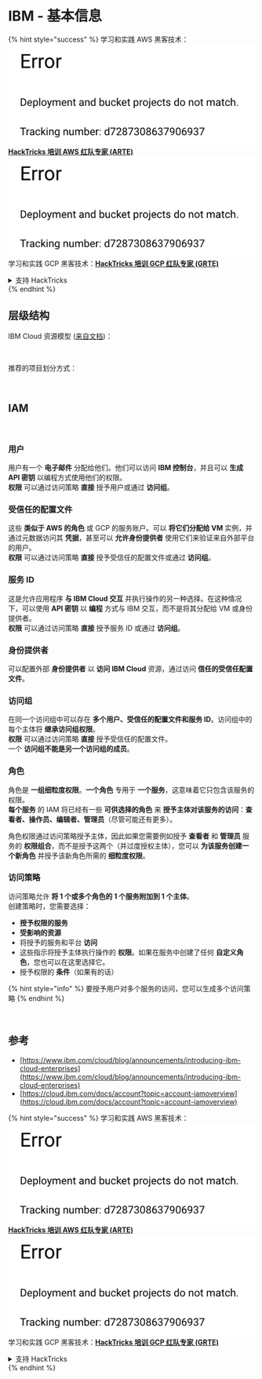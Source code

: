 # IBM - 基本信息

{% hint style="success" %}
学习和实践 AWS 黑客技术：<img src="../../.gitbook/assets/image (1) (1).png" alt="" data-size="line">[**HackTricks 培训 AWS 红队专家 (ARTE)**](https://training.hacktricks.xyz/courses/arte)<img src="../../.gitbook/assets/image (1) (1).png" alt="" data-size="line">\
学习和实践 GCP 黑客技术：<img src="../../.gitbook/assets/image (2).png" alt="" data-size="line">[**HackTricks 培训 GCP 红队专家 (GRTE)**<img src="../../.gitbook/assets/image (2).png" alt="" data-size="line">](https://training.hacktricks.xyz/courses/grte)

<details>

<summary>支持 HackTricks</summary>

* 查看 [**订阅计划**](https://github.com/sponsors/carlospolop)!
* **加入** 💬 [**Discord 群组**](https://discord.gg/hRep4RUj7f) 或 [**Telegram 群组**](https://t.me/peass) 或 **关注** 我们的 **Twitter** 🐦 [**@hacktricks\_live**](https://twitter.com/hacktricks\_live)**.**
* **通过向** [**HackTricks**](https://github.com/carlospolop/hacktricks) 和 [**HackTricks Cloud**](https://github.com/carlospolop/hacktricks-cloud) GitHub 仓库提交 PR 来分享黑客技巧。

</details>
{% endhint %}

## 层级结构

IBM Cloud 资源模型 ([来自文档](https://www.ibm.com/blog/announcement/introducing-ibm-cloud-enterprises/))：

<figure><img src="../../.gitbook/assets/image (225).png" alt=""><figcaption></figcaption></figure>

推荐的项目划分方式：

<figure><img src="../../.gitbook/assets/image (239).png" alt=""><figcaption></figcaption></figure>

## IAM

<figure><img src="../../.gitbook/assets/image (266).png" alt=""><figcaption></figcaption></figure>

### 用户

用户有一个 **电子邮件** 分配给他们。他们可以访问 **IBM 控制台**，并且可以 **生成 API 密钥** 以编程方式使用他们的权限。\
**权限** 可以通过访问策略 **直接** 授予用户或通过 **访问组**。

### 受信任的配置文件

这些 **类似于 AWS 的角色** 或 GCP 的服务账户。可以 **将它们分配给 VM** 实例，并通过元数据访问其 **凭据**，甚至可以 **允许身份提供者** 使用它们来验证来自外部平台的用户。\
**权限** 可以通过访问策略 **直接** 授予受信任的配置文件或通过 **访问组**。

### 服务 ID

这是允许应用程序 **与 IBM Cloud 交互** 并执行操作的另一种选择。在这种情况下，可以使用 **API 密钥** 以 **编程** 方式与 IBM 交互，而不是将其分配给 VM 或身份提供者。\
**权限** 可以通过访问策略 **直接** 授予服务 ID 或通过 **访问组**。

### 身份提供者

可以配置外部 **身份提供者** 以 **访问 IBM Cloud** 资源，通过访问 **信任的受信任配置文件**。

### 访问组

在同一个访问组中可以存在 **多个用户、受信任的配置文件和服务 ID**。访问组中的每个主体将 **继承访问组权限**。\
**权限** 可以通过访问策略 **直接** 授予受信任的配置文件。\
一个 **访问组不能是另一个访问组的成员**。

### 角色

角色是 **一组细粒度权限**。**一个角色** 专用于 **一个服务**，这意味着它只包含该服务的权限。\
**每个服务** 的 IAM 将已经有一些 **可供选择的角色** 来 **授予主体对该服务的访问**：**查看者、操作员、编辑者、管理员**（尽管可能还有更多）。

角色权限通过访问策略授予主体，因此如果您需要例如授予 **查看者** 和 **管理员** 服务的 **权限组合**，而不是授予这两个（并过度授权主体），您可以 **为该服务创建一个新角色** 并授予该新角色所需的 **细粒度权限**。

### 访问策略

访问策略允许 **将 1 个或多个角色的 1 个服务附加到 1 个主体**。\
创建策略时，您需要选择：

* **授予权限的服务**
* **受影响的资源**
* 将授予的服务和平台 **访问**
* 这些指示将授予主体执行操作的 **权限**。如果在服务中创建了任何 **自定义角色**，您也可以在这里选择它。
* 授予权限的 **条件**（如果有的话）

{% hint style="info" %}
要授予用户对多个服务的访问，您可以生成多个访问策略
{% endhint %}

<figure><img src="../../.gitbook/assets/image (248).png" alt=""><figcaption></figcaption></figure>

## 参考

* [https://www.ibm.com/cloud/blog/announcements/introducing-ibm-cloud-enterprises](https://www.ibm.com/cloud/blog/announcements/introducing-ibm-cloud-enterprises)
* [https://cloud.ibm.com/docs/account?topic=account-iamoverview](https://cloud.ibm.com/docs/account?topic=account-iamoverview)

{% hint style="success" %}
学习和实践 AWS 黑客技术：<img src="../../.gitbook/assets/image (1) (1).png" alt="" data-size="line">[**HackTricks 培训 AWS 红队专家 (ARTE)**](https://training.hacktricks.xyz/courses/arte)<img src="../../.gitbook/assets/image (1) (1).png" alt="" data-size="line">\
学习和实践 GCP 黑客技术：<img src="../../.gitbook/assets/image (2).png" alt="" data-size="line">[**HackTricks 培训 GCP 红队专家 (GRTE)**<img src="../../.gitbook/assets/image (2).png" alt="" data-size="line">](https://training.hacktricks.xyz/courses/grte)

<details>

<summary>支持 HackTricks</summary>

* 查看 [**订阅计划**](https://github.com/sponsors/carlospolop)!
* **加入** 💬 [**Discord 群组**](https://discord.gg/hRep4RUj7f) 或 [**Telegram 群组**](https://t.me/peass) 或 **关注** 我们的 **Twitter** 🐦 [**@hacktricks\_live**](https://twitter.com/hacktricks\_live)**.**
* **通过向** [**HackTricks**](https://github.com/carlospolop/hacktricks) 和 [**HackTricks Cloud**](https://github.com/carlospolop/hacktricks-cloud) GitHub 仓库提交 PR 来分享黑客技巧。

</details>
{% endhint %}

